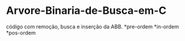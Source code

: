 # Arvore-Binaria-de-Busca-em-C
código com remoção, busca e inserção da ABB.
*pre-ordem
*in-ordem
*pos-ordem
